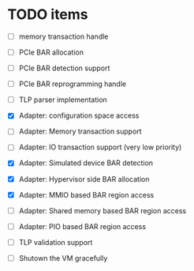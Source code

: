 # TODO items

- [ ] memory transaction handle
- [ ] PCIe BAR allocation
- [ ] PCIe BAR detection support
- [ ] PCIe BAR reprogramming handle
- [ ] TLP parser implementation
- [x] Adapter: configuration space access
- [ ] Adapter: Memory transaction support
- [ ] Adapter: IO transaction support (very low priority)
- [x] Adapter: Simulated device BAR detection
- [x] Adapter: Hypervisor side BAR allocation
- [x] Adapter: MMIO based BAR region access
- [ ] Adapter: Shared memory based BAR region access
- [ ] Adapter: PIO based BAR region access
- [ ] TLP validation support
- [ ] Shutown the VM gracefully

